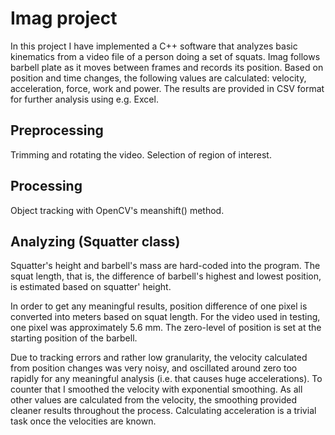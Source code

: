 # Imag project

In this project I have implemented a C++ software that analyzes basic kinematics 
from a video file of a person doing a set of squats. Imag follows barbell plate as it moves 
between frames and records its position. Based on position and time changes, the following 
values are calculated: velocity, acceleration, force, work and power. The results are 
provided in CSV format for further analysis using e.g. Excel.

## Preprocessing

Trimming and rotating the video. Selection of region of interest.

## Processing

Object tracking with OpenCV's meanshift() method.

## Analyzing (Squatter class)

Squatter's height and barbell's mass are hard-coded into the program. The squat length, that is, 
the difference of barbell's highest and lowest position, is estimated based on squatter' height. 

In order to get any meaningful results, position difference of one pixel is converted into meters 
based on squat length. For the video used in testing, one pixel was approximately 5.6 mm.
The zero-level of position is set at the starting position of the barbell. 

Due to tracking errors and rather low granularity, the velocity calculated from position changes was very noisy, and
oscillated around zero too rapidly for any meaningful analysis (i.e. that causes huge accelerations). 
To counter that I smoothed the velocity with exponential smoothing.
As all other values are calculated from the velocity, the smoothing provided cleaner results throughout the process.
Calculating acceleration is a trivial task once the velocities are known.